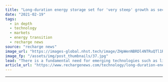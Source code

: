 ```yaml
---
title: "Long-duration energy storage set for 'very steep' growth as sector enters commercial phase"
date: "2021-02-19"
tags: 
  - in depth
  - technology
  - markets
  - energy transition
  - recharge news
source: "recharge news"
image_url: "https://images-global.nhst.tech/image/ZHpWenNBRDl4NTRuQTl1RzIrTjV4dU81Q3E1eUxyM3l0amZTenNmYkJJTT0=/nhst/binary/4ac0c6dbb5740c44b8e353a8dedc9376"
image_fp: "/assets/img/post_thumbnails/37.jpg"
lead: "There is a fundamental need for emerging technologies such as liquid-air and hot-rock thermal energy storage, but grid operators and regulators need to recognise their benefits, Recharge digital roundtable told"
article_url: "https://www.rechargenews.com/technology/long-duration-energy-storage-set-for-very-steep-growth-as-sector-enters-commercial-phase/2-1-966326"
---
```


---
